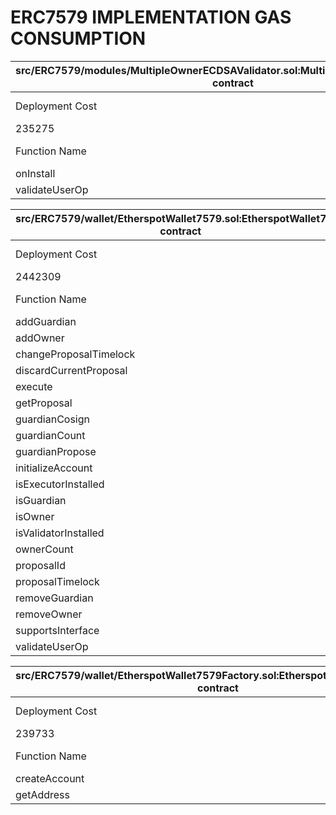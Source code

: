 # ERC7579 IMPLEMENTATION GAS CONSUMPTION


| src/ERC7579/modules/MultipleOwnerECDSAValidator.sol:MultipleOwnerECDSAValidator contract |                 |      |        |      |         |
|------------------------------------------------------------------------------------------|-----------------|------|--------|------|---------|
| Deployment Cost                                                                          | Deployment Size |      |        |      |         |
| 235275                                                                                   | 1207            |      |        |      |         |
| Function Name                                                                            | min             | avg  | median | max  | # calls |
| onInstall                                                                                | 408             | 408  | 408    | 408  | 52      |
| validateUserOp                                                                           | 5648            | 6318 | 5648   | 7658 | 3       |


| src/ERC7579/wallet/EtherspotWallet7579.sol:EtherspotWallet7579 contract |                 |        |        |        |         |
|-------------------------------------------------------------------------|-----------------|--------|--------|--------|---------|
| Deployment Cost                                                         | Deployment Size |        |        |        |         |
| 2442309                                                                 | 12281           |        |        |        |         |
| Function Name                                                           | min             | avg    | median | max    | # calls |
| addGuardian                                                             | 732             | 35158  | 27028  | 50928  | 67      |
| addOwner                                                                | 1022            | 21516  | 33894  | 33894  | 10      |
| changeProposalTimelock                                                  | 2658            | 18262  | 26064  | 26064  | 3       |
| discardCurrentProposal                                                  | 1101            | 4545   | 4798   | 6303   | 5       |
| execute                                                                 | 26007           | 26007  | 26007  | 26007  | 2       |
| getProposal                                                             | 450             | 1873   | 2058   | 2561   | 6       |
| guardianCosign                                                          | 1403            | 23946  | 15304  | 51499  | 8       |
| guardianCount                                                           | 384             | 384    | 384    | 384    | 2       |
| guardianPropose                                                         | 716             | 101192 | 143513 | 143513 | 20      |
| initializeAccount                                                       | 123078          | 150183 | 150715 | 150715 | 52      |
| isExecutorInstalled                                                     | 2812            | 2812   | 2812   | 2812   | 1       |
| isGuardian                                                              | 635             | 1035   | 635    | 2635   | 5       |
| isOwner                                                                 | 678             | 1223   | 678    | 2678   | 11      |
| isValidatorInstalled                                                    | 2811            | 2811   | 2811   | 2811   | 1       |
| ownerCount                                                              | 430             | 430    | 430    | 430    | 2       |
| proposalId                                                              | 407             | 407    | 407    | 407    | 1       |
| proposalTimelock                                                        | 384             | 384    | 384    | 384    | 1       |
| removeGuardian                                                          | 2289            | 2967   | 2645   | 4922   | 5       |
| removeOwner                                                             | 2394            | 3737   | 3675   | 5067   | 6       |
| supportsInterface                                                       | 463             | 673    | 603    | 954    | 3       |
| validateUserOp                                                          | 37913           | 41530  | 42334  | 44344  | 3       |


| src/ERC7579/wallet/EtherspotWallet7579Factory.sol:EtherspotWallet7579Factory contract |                 |        |        |        |         |
|---------------------------------------------------------------------------------------|-----------------|--------|--------|--------|---------|
| Deployment Cost                                                                       | Deployment Size |        |        |        |         |
| 239733                                                                                | 1380            |        |        |        |         |
| Function Name                                                                         | min             | avg    | median | max    | # calls |
| createAccount                                                                         | 194219          | 222022 | 222568 | 222568 | 52      |
| getAddress                                                                            | 1280            | 1280   | 1280   | 1280   | 1       |